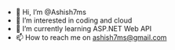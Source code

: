 - 👋 Hi, I’m @Ashish7ms
- 👀 I’m interested in coding and cloud
- 🌱 I’m currently learning ASP.NET Web API
- 📫 How to reach me on ashish7ms@gmail.com

<!---
Ashish7ms/Ashish7ms is a ✨ special ✨ repository because its `README.md` (this file) appears on your GitHub profile.
You can click the Preview link to take a look at your changes.
--->
